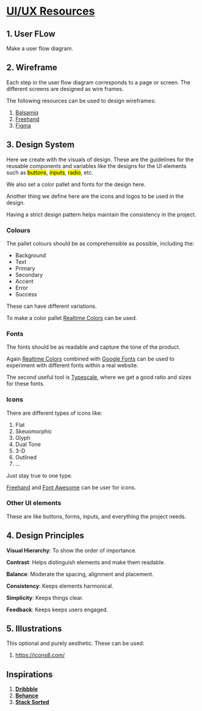 # **<ins>UI/UX Resources</ins>**

## 1. **User FLow**

Make a user flow diagram.

## 2. **Wireframe**

Each step in the user flow diagram corresponds to a page or screen. The different screens are designed as wire frames.

The following resources can be used to design wireframes:  

1. [Balsamiq](https://balsamiq.com/)
2. [Freehand](https://www.freehandapp.com/)
3. [Figma](https://www.figma.com/)

## 3. **Design System**

Here we create with the visuals of design. These are the guidelines for the reusable components and variables like the designs for the UI elements such as <mark>buttons</mark>, <mark>inputs</mark>, <mark>radio</mark>, etc.

We also set a color pallet and fonts for the design here.

Another thing we define here are the icons and logos to be used in the design.

Having a strict design pattern helps maintain the consistency in the project.

### Colours

The pallet colours should be as comprehensible as possible, including the:

+ Background
+ Text
+ Primary
+ Secondary
+ Accent
+ Error
+ Success

These can have different variations.

To make a color pallet [Realtime Colors](https://www.realtimecolors.com) can be used.

### Fonts

The fonts should be as readable and capture the tone of the product. 

Again [Realtime Colors](https://www.realtimecolors.com) combined with [Google Fonts](https://fonts.google.com/) can be used to experiment with different fonts within a real website.

The second useful tool is [Typescale](https://typescale.com/), where we get a good ratio and sizes for these fonts.

### Icons

There are different types of icons like: 

1. Flat
2. Skeuomorphic
3. Glyph
4. Dual Tone
5. 3-D
6. Outlined
7. ...

Just stay true to one type.

[Freehand](https://www.freehandapp.com/) and [Font Awesome](https://fontawesome.com/icons) can be user for icons.

### Other UI elements

These are like buttons, forms, inputs, and everything the project needs.

## 4. **Design Principles**

**Visual Hierarchy**: To show the order of importance.

**Contrast**: Helps distinguish elements and make them readable.

**Balance**: Moderate the spacing, alignment and placement.

**Consistency**: Keeps elements harmonical.

**Simplicity**: Keeps things clear.

**Feedback**: Keeps keeps users engaged.

## 5. **Illustrations**

This optional and purely aesthetic. These can be used:

1. https://icons8.com/

## **Inspirations**

1. **[Dribbble](https://dribbble.com/)**
2. **[Behance](https://www.behance.net/)**
2. **[Stack Sorted](https://stacksorted.com/)**
